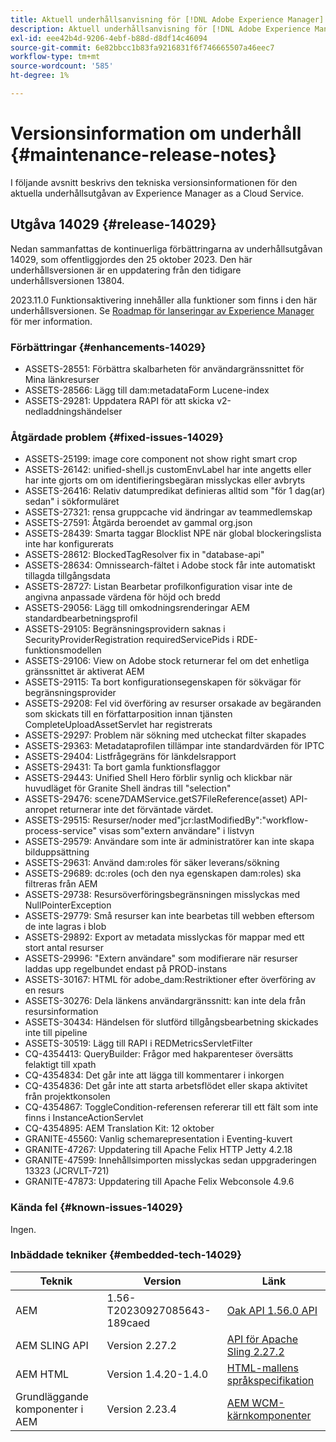 ```yaml
---
title: Aktuell underhållsanvisning för [!DNL Adobe Experience Manager] as a Cloud Service.
description: Aktuell underhållsanvisning för [!DNL Adobe Experience Manager] as a Cloud Service.
exl-id: eee42b4d-9206-4ebf-b88d-d8df14c46094
source-git-commit: 6e82bbcc1b83fa9216831f6f746665507a46eec7
workflow-type: tm+mt
source-wordcount: '585'
ht-degree: 1%

---
```


# Versionsinformation om underhåll {#maintenance-release-notes}

I följande avsnitt beskrivs den tekniska versionsinformationen för den aktuella underhållsutgåvan av Experience Manager as a Cloud Service.

## Utgåva 14029 {#release-14029}

Nedan sammanfattas de kontinuerliga förbättringarna av underhållsutgåvan 14029, som offentliggjordes den 25 oktober 2023. Den här underhållsversionen är en uppdatering från den tidigare underhållsversionen 13804.

2023.11.0 Funktionsaktivering innehåller alla funktioner som finns i den här underhållsversionen. Se [Roadmap för lanseringar av Experience Manager](https://experienceleague.adobe.com/docs/experience-manager-release-information/aem-release-updates/update-releases-roadmap.html) för mer information.

### Förbättringar {#enhancements-14029}

* ASSETS-28551: Förbättra skalbarheten för användargränssnittet för Mina länkresurser
* ASSETS-28566: Lägg till dam:metadataForm Lucene-index
* ASSETS-29281: Uppdatera RAPI för att skicka v2-nedladdningshändelser

### Åtgärdade problem {#fixed-issues-14029}

* ASSETS-25199: image core component not show right smart crop
* ASSETS-26142: unified-shell.js customEnvLabel har inte angetts eller har inte gjorts om om identifieringsbegäran misslyckas eller avbryts
* ASSETS-26416: Relativ datumpredikat definieras alltid som &quot;för 1 dag(ar) sedan&quot; i sökformuläret
* ASSETS-27321: rensa gruppcache vid ändringar av teammedlemskap
* ASSETS-27591: Åtgärda beroendet av gammal org.json
* ASSETS-28439: Smarta taggar Blocklist NPE när global blockeringslista inte har konfigurerats
* ASSETS-28612: BlockedTagResolver fix in &quot;database-api&quot;
* ASSETS-28634: Omnissearch-fältet i Adobe stock får inte automatiskt tillagda tillgångsdata
* ASSETS-28727: Listan Bearbetar profilkonfiguration visar inte de angivna anpassade värdena för höjd och bredd
* ASSETS-29056: Lägg till omkodningsrenderingar AEM standardbearbetningsprofil
* ASSETS-29105: Begränsningsprovidern saknas i SecurityProviderRegistration requiredServicePids i RDE-funktionsmodellen
* ASSETS-29106: View on Adobe stock returnerar fel om det enhetliga gränssnittet är aktiverat AEM
* ASSETS-29115: Ta bort konfigurationsegenskapen för sökvägar för begränsningsprovider
* ASSETS-29208: Fel vid överföring av resurser orsakade av begäranden som skickats till en författarposition innan tjänsten CompleteUploadAssetServlet har registrerats
* ASSETS-29297: Problem när sökning med utcheckat filter skapades
* ASSETS-29363: Metadataprofilen tillämpar inte standardvärden för IPTC
* ASSETS-29404: Listfrågegräns för länkdelsrapport
* ASSETS-29431: Ta bort gamla funktionsflaggor
* ASSETS-29443: Unified Shell Hero förblir synlig och klickbar när huvudläget för Granite Shell ändras till &quot;selection&quot;
* ASSETS-29476: scene7DAMService.getS7FileReference(asset) API-anropet returnerar inte det förväntade värdet.
* ASSETS-29515: Resurser/noder med&quot;jcr:lastModifiedBy&quot;:&quot;workflow-process-service&quot; visas som&quot;extern användare&quot; i listvyn
* ASSETS-29579: Användare som inte är administratörer kan inte skapa bilduppsättning
* ASSETS-29631: Använd dam:roles för säker leverans/sökning
* ASSETS-29689: dc:roles (och den nya egenskapen dam:roles) ska filtreras från AEM
* ASSETS-29738: Resursöverföringsbegränsningen misslyckas med NullPointerException
* ASSETS-29779: Små resurser kan inte bearbetas till webben eftersom de inte lagras i blob
* ASSETS-29892: Export av metadata misslyckas för mappar med ett stort antal resurser
* ASSETS-29996: &quot;Extern användare&quot; som modifierare när resurser laddas upp regelbundet endast på PROD-instans
* ASSETS-30167: HTML för adobe_dam:Restriktioner efter överföring av en resurs
* ASSETS-30276: Dela länkens användargränssnitt: kan inte dela från resursinformation
* ASSETS-30434: Händelsen för slutförd tillgångsbearbetning skickades inte till pipeline
* ASSETS-30519: Lägg till RAPI i REDMetricsServletFilter
* CQ-4354413: QueryBuilder: Frågor med hakparenteser översätts felaktigt till xpath
* CQ-4354834: Det går inte att lägga till kommentarer i inkorgen
* CQ-4354836: Det går inte att starta arbetsflödet eller skapa aktivitet från projektkonsolen
* CQ-4354867: ToggleCondition-referensen refererar till ett fält som inte finns i InstanceActionServlet
* CQ-4354895: AEM Translation Kit: 12 oktober
* GRANITE-45560: Vanlig schemarepresentation i Eventing-kuvert
* GRANITE-47267: Uppdatering till Apache Felix HTTP Jetty 4.2.18
* GRANITE-47599: Innehållsimporten misslyckas sedan uppgraderingen 13323 (JCRVLT-721)
* GRANITE-47873: Uppdatering till Apache Felix Webconsole 4.9.6

### Kända fel {#known-issues-14029}

Ingen.

### Inbäddade tekniker {#embedded-tech-14029}

| Teknik | Version | Länk |
|---|---|---|
| AEM | 1.56-T20230927085643-189caed | [Oak API 1.56.0 API](https://www.javadoc.io/doc/org.apache.jackrabbit/oak-api/1.56.0/index.html) |
| AEM SLING API | Version 2.27.2 | [API för Apache Sling 2.27.2](https://www.javadoc.io/doc/org.apache.sling/org.apache.sling.api/latest/index.html) |
| AEM HTML | Version 1.4.20-1.4.0 | [HTML-mallens språkspecifikation](https://github.com/adobe/htl-spec) |
| Grundläggande komponenter i AEM | Version 2.23.4 | [AEM WCM-kärnkomponenter](https://github.com/adobe/aem-core-wcm-components) |
